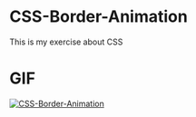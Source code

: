 # CSS-Border-Animation
This is my exercise about CSS

# GIF
<a href="https://imgbb.com/"><img src="https://i.ibb.co/6rXBLH3/CSS-Border-Animation.gif" alt="CSS-Border-Animation" border="0"></a>
